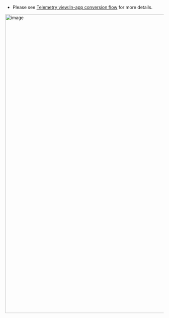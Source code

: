 
* Please see [Telemetry view:In-app conversion flow](https://miro.com/app/board/uXjVMVLwsKo=/?utm_source=notification&utm_medium=email&utm_campaign=mentions&utm_content=header) for more details.  

<img width="950" alt="image" src="https://github.com/mozilla/glean-annotations/assets/49305857/a264f992-3518-4c42-a71f-a10a7c3cc982">
